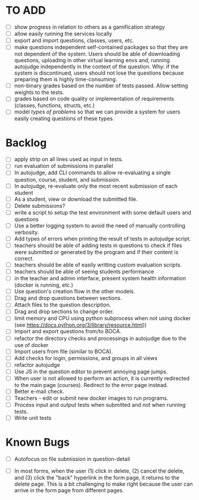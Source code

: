 
# TO ADD

- [ ] show progress in relation to others as a gamification strategy
- [ ] allow easily running the services locally 
- [ ] export and import questions, classes, users, etc.
- [ ] make questions independent self-contained packages so that they are not dependent of the system. Users should be able of downloading questions, uploading in other virtual learning envs and, running autojudge independently in the context of the question. Why: if the system is discontinued, users should not lose the questions because preparing them is highly time-consuming.
- [ ] non-binary grades based on the number of tests passed. Allow setting weights to the tests.
- [ ] grades based on code quality or implementation of requirements (classes, functions, structs, etc.)
- [ ] model *types of problems* so that we can provide a system for users easily creating questions of these types.

# Backlog

- [ ] apply strip on all lines used as input in tests.
- [ ] run evaluation of submissions in parallel
- [ ] In autojudge, add CLI commands to allow re-evaluating a single question, course, student, and submission.
- [ ] In autojudge, re-evaluate only the most recent submission of each student
- [ ] As a student, view or download the submitted file.
- [ ] Delete submissions? 
- [ ] write a script to setup the test environment with some default users and questions
- [ ] Use a better logging system to avoid the need of manually controlling verbosity.
- [ ] Add types of errors when printing the result of tests in autojudge script.
- [ ] teachers should be able of adding tests in questions to check if 
        files were submitted or generated by the program and if their content  is correct.
- [ ] teachers should be able of easily writting custom evaluation scripts.
- [ ] teachers should be able of seeing students performance
- [ ] in the teacher and admin interface, present system health information (docker is running, etc.)
- [ ] Use question's creation flow in the other models.
- [ ] Drag and drop questions between sections.
- [ ] Attach files to the question description.
- [ ] Drag and drop sections to change order.
- [ ] limit memory and CPU using python subprocess when not using docker (see https://docs.python.org/3/library/resource.html))
- [ ] Import and export questions from/to BOCA.
- [ ] refactor the directory checks and processings in autojudge due to the use of docker
- [ ] Import users from file (similar to BOCA).
- [ ] Add checks for login, permissions, and groups in all views
- [ ] refactor autojudge
- [ ] Use JS in the question editor to prevent annoying page jumps.
- [ ] When user is not allowed to perform an action, it is currently redirected to the main page (courses). Redirect to the error page instead.
- [ ] Better e-mail check.
- [ ] Teachers - edit or submit new docker images to run programs.
- [ ] Process input and output tests when submitted and not when running tests.
- [ ] Write unit tests

# Known Bugs 

- [ ] Autofocus on file submission in question-detail

- [ ] In most forms, when the user (1) click in delete, (2) cancel the delete, and (3) 
click the "back" hyperlink in the form page, it returns to the delete page. This is 
a bit challenging to make right because the user can arrive in the form page from 
different pages.



